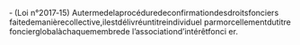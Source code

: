 ‐ (Loi n°2017‐15) Autermedelaprocéduredeconfirmationdesdroitsfonciers faitedemanièrecollective,ilestdélivréuntitreindividuel parmorcellementdutitre foncierglobalàchaquemembrede l’associationd’intérêtfonci er.